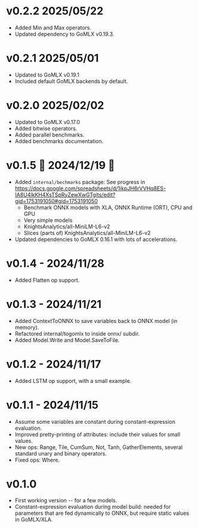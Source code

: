 # v0.2.2 2025/05/22

* Added Min and Max operators.
* Updated dependency to GoMLX v0.19.3.

# v0.2.1 2025/05/01

* Updated to GoMLX v0.19.1
* Included default GoMLX backends by default.

# v0.2.0 2025/02/02

* Updated to GoMLX v0.17.0
* Added bitwise operators.
* Added parallel benchmarks.
* Added benchmarks documentation.

# v0.1.5 🎄 2024/12/19 🎄

* Added `internal/bechmarks` package: See progress in https://docs.google.com/spreadsheets/d/1ikpJH6rVVHq8ES-IA8U4lkKH4XsTSpRyZewXwGTgits/edit?gid=1753191050#gid=1753191050
  * Benchmark ONNX models with XLA, ONNX Runtime (ORT), CPU and GPU
  * Very simple models
  * KnightsAnalytics/all-MiniLM-L6-v2
  * Slices (parts of) KnightsAnalytics/all-MiniLM-L6-v2
* Updated dependencies to GoMLX 0.16.1 with lots of accelerations.

# v0.1.4 - 2024/11/28

* Added Flatten op support.

# v0.1.3 - 2024/11/21

* Added ContextToONNX to save variables back to ONNX model (in memory).
* Refactored internal/togomlx to inside onnx/ subdir.
* Added Model.Write and Model.SaveToFile.

# v0.1.2 - 2024/11/17

* Added LSTM op support, with a small example. 

# v0.1.1 - 2024/11/15

* Assume some variables are constant during constant-expression evaluation.
* Improved pretty-printing of attributes: include their values for small values.
* New ops: Range, Tile, CumSum, Not, Tanh, GatherElements, several standard unary and binary operators.
* Fixed ops: Where.

# v0.1.0

* First working version -- for a few models.
* Constant-expression evaluation during model build: needed for parameters that are fed dynamically 
  to ONNX, but require static values in GoMLX/XLA.